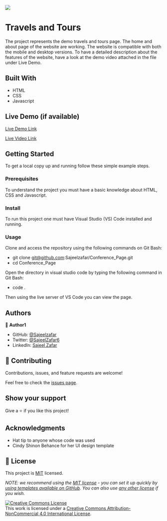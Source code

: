 ![](https://img.shields.io/badge/Microverse-blueviolet)

# Travels and Tours

The project represents the demo travels and tours page. The home and about page of the website are working. The website is compatible with both the mobile and desktop versions. To have a detailed description about the features of the website, have a look at the demo video attached in the file under Live Demo.


## Built With

- HTML
- CSS
- Javascript

## Live Demo (if available)

[Live Demo Link](https://sajeelzafar.github.io/Conference_Page/)

[Live Video Link](https://www.loom.com/share/3526b2bef73142499b5481c059ab18e4)

## Getting Started

To get a local copy up and running follow these simple example steps.

### Prerequisites

To understand the project you must have a basic knowledge about HTML, CSS and Javascript.

### Install

To run this project one must have Visual Studio (VS) Code installed and running.

### Usage

Clone and access the repository using the following commands on Git Bash:
- git clone git@github.com:Sajeelzafar/Conference_Page.git
- cd Conference_Page

Open the directory in visual studio code by typing the following command in Git Bash:
- code .

Then using the live server of VS Code you can view the page.

## Authors

👤 **Author1**

- GitHub:  [@Sajeelzafar](https://github.com/Sajeelzafar)
- Twitter: [@SajeelZafar6](https://twitter.com/SajeelZafar6)
- LinkedIn: [Sajeel Zafar](https://www.linkedin.com/in/sajeelzafar/)

## 🤝 Contributing

Contributions, issues, and feature requests are welcome!

Feel free to check the [issues page](../../issues/).

## Show your support

Give a ⭐️ if you like this project!

## Acknowledgments

- Hat tip to anyone whose code was used
- Cindy Shinon Behance for her UI design template

## 📝 License

This project is [MIT](./LICENSE) licensed.

_NOTE: we recommend using the [MIT license](https://choosealicense.com/licenses/mit/) - you can set it up quickly by [using templates available on GitHub](https://docs.github.com/en/communities/setting-up-your-project-for-healthy-contributions/adding-a-license-to-a-repository). You can also use [any other license](https://choosealicense.com/licenses/) if you wish._

<a rel="license" href="http://creativecommons.org/licenses/by-nc/4.0/"><img alt="Creative Commons License" style="border-width:0" src="https://i.creativecommons.org/l/by-nc/4.0/88x31.png" /></a><br />This work is licensed under a <a rel="license" href="http://creativecommons.org/licenses/by-nc/4.0/">Creative Commons Attribution-NonCommercial 4.0 International License</a>.
